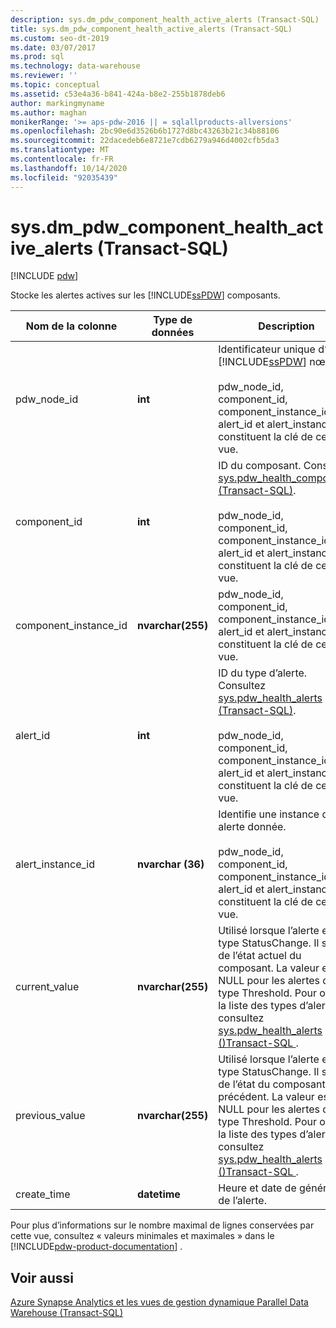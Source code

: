 ```yaml
---
description: sys.dm_pdw_component_health_active_alerts (Transact-SQL)
title: sys.dm_pdw_component_health_active_alerts (Transact-SQL)
ms.custom: seo-dt-2019
ms.date: 03/07/2017
ms.prod: sql
ms.technology: data-warehouse
ms.reviewer: ''
ms.topic: conceptual
ms.assetid: c53e4a36-b841-424a-b8e2-255b1878deb6
author: markingmyname
ms.author: maghan
monikerRange: '>= aps-pdw-2016 || = sqlallproducts-allversions'
ms.openlocfilehash: 2bc90e6d3526b6b1727d8bc43263b21c34b88106
ms.sourcegitcommit: 22dacedeb6e8721e7cdb6279a946d4002cfb5da3
ms.translationtype: MT
ms.contentlocale: fr-FR
ms.lasthandoff: 10/14/2020
ms.locfileid: "92035439"
---
```

# <a name="sysdm_pdw_component_health_active_alerts-transact-sql"></a>sys.dm_pdw_component_health_active_alerts (Transact-SQL)
[!INCLUDE [pdw](../../includes/applies-to-version/pdw.md)]

  Stocke les alertes actives sur les [!INCLUDE[ssPDW](../../includes/sspdw-md.md)] composants.  
  
|Nom de la colonne|Type de données|Description|Plage|  
|-----------------|---------------|-----------------|-----------|  
|pdw_node_id|**int**|Identificateur unique d’un [!INCLUDE[ssPDW](../../includes/sspdw-md.md)] nœud.<br /><br /> pdw_node_id, component_id, component_instance_id, alert_id et alert_instance_id constituent la clé de cette vue.|NOT NULL|  
|component_id|**int**|ID du composant. Consultez [sys.pdw_health_components &#40;Transact-SQL&#41;](../../relational-databases/system-catalog-views/sys-pdw-health-components-transact-sql.md).<br /><br /> pdw_node_id, component_id, component_instance_id, alert_id et alert_instance_id constituent la clé de cette vue.|NOT NULL|  
|component_instance_id|**nvarchar(255)**|pdw_node_id, component_id, component_instance_id, alert_id et alert_instance_id constituent la clé de cette vue.|NOT NULL|  
|alert_id|**int**|ID du type d’alerte. Consultez [sys.pdw_health_alerts &#40;Transact-SQL&#41;](../../relational-databases/system-catalog-views/sys-pdw-health-alerts-transact-sql.md).<br /><br /> pdw_node_id, component_id, component_instance_id, alert_id et alert_instance_id constituent la clé de cette vue.|NOT NULL|  
|alert_instance_id|**nvarchar (36)**|Identifie une instance d’une alerte donnée.<br /><br /> pdw_node_id, component_id, component_instance_id, alert_id et alert_instance_id constituent la clé de cette vue.|NOT NULL|  
|current_value|**nvarchar(255)**|Utilisé lorsque l’alerte est de type StatusChange. Il s’agit de l’état actuel du composant. La valeur est NULL pour les alertes de type Threshold. Pour obtenir la liste des types d’alerte, consultez [sys.pdw_health_alerts &#40;&#41;Transact-SQL ](../../relational-databases/system-catalog-views/sys-pdw-health-alerts-transact-sql.md) .|NULL|  
|previous_value|**nvarchar(255)**|Utilisé lorsque l’alerte est de type StatusChange. Il s’agit de l’état du composant précédent. La valeur est NULL pour les alertes de type Threshold. Pour obtenir la liste des types d’alerte, consultez [sys.pdw_health_alerts &#40;&#41;Transact-SQL ](../../relational-databases/system-catalog-views/sys-pdw-health-alerts-transact-sql.md) .|NULL|  
|create_time|**datetime**|Heure et date de génération de l’alerte.|NOT NULL|  
  
 Pour plus d’informations sur le nombre maximal de lignes conservées par cette vue, consultez « valeurs minimales et maximales » dans le [!INCLUDE[pdw-product-documentation](../../includes/pdw-product-documentation-md.md)] .  
  
## <a name="see-also"></a>Voir aussi  
 [Azure Synapse Analytics et les vues de gestion dynamique Parallel Data Warehouse &#40;Transact-SQL&#41;](../../relational-databases/system-dynamic-management-views/sql-and-parallel-data-warehouse-dynamic-management-views.md)  
  
  
